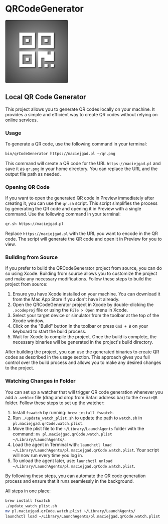 # QRCodeGenerator
<img src="icon.png" alt="AppBrowser Icon" width="200px">

## Local QR Code Generator

This project allows you to generate QR codes locally on your machine. It provides a simple and efficient way to create QR codes without relying on online services.

### Usage

To generate a QR code, use the following command in your terminal:

```bash
bin/qrCodeGenerator https://maciejgad.pl ~/qr.png
```

This command will create a QR code for the URL `https://maciejgad.pl` and save it as `qr.png` in your home directory. You can replace the URL and the output file path as needed.

### Opening QR Code

If you want to open the generated QR code in Preview immediately after creating it, you can use the `qr.sh` script. This script simplifies the process by generating the QR code and opening it in Preview with a single command. Use the following command in your terminal:

```bash
qr.sh https://maciejgad.pl
```

Replace `https://maciejgad.pl` with the URL you want to encode in the QR code. The script will generate the QR code and open it in Preview for you to view.

### Building from Source

If you prefer to build the QRCodeGenerator project from source, you can do so using Xcode. Building from source allows you to customize the project and make any necessary modifications. Follow these steps to build the project from source:

1. Ensure you have Xcode installed on your machine. You can download it from the Mac App Store if you don't have it already.
2. Open the QRCodeGenerator project in Xcode by double-clicking the `.xcodeproj` file or using the `File > Open` menu in Xcode.
3. Select your target device or simulator from the toolbar at the top of the Xcode window.
4. Click on the "Build" button in the toolbar or press `Cmd + B` on your keyboard to start the build process.
5. Wait for Xcode to compile the project. Once the build is complete, the necessary binaries will be generated in the project's build directory.

After building the project, you can use the generated binaries to create QR codes as described in the usage section. This approach gives you full control over the build process and allows you to make any desired changes to the project.

### Watching Changes in Folder

You can set up a watcher that will trigger QR code generation whenever you add a `.webloc` file (drag and drop from Safari address bar) to the `CreateQR` folder. Follow these steps to set up the watcher:

1. Install `fswatch` by running: `brew install fswatch`.
2. Run `./update_watch_plist.sh` to update the path to `watch.sh` in `pl.maciejgad.qrCode.watch.plist`.
3. Move the plist file to the `~/Library/LaunchAgents` folder with the command: `mv pl.maciejgad.qrCode.watch.plist ~/Library/LaunchAgents/`.
4. Load the agent in Terminal with: `launchctl load ~/Library/LaunchAgents/pl.maciejgad.qrCode.watch.plist`. Your script will now run every time you log in.
5. To unload the agent later, use: `launchctl unload ~/Library/LaunchAgents/pl.maciejgad.qrCode.watch.plist`.

By following these steps, you can automate the QR code generation process and ensure that it runs seamlessly in the background.

All steps in one place:
```bash
brew install fswatch
./update_watch_plist.sh
mv pl.maciejgad.qrCode.watch.plist ~/Library/LaunchAgents/
launchctl load ~/Library/LaunchAgents/pl.maciejgad.qrCode.watch.plist
```